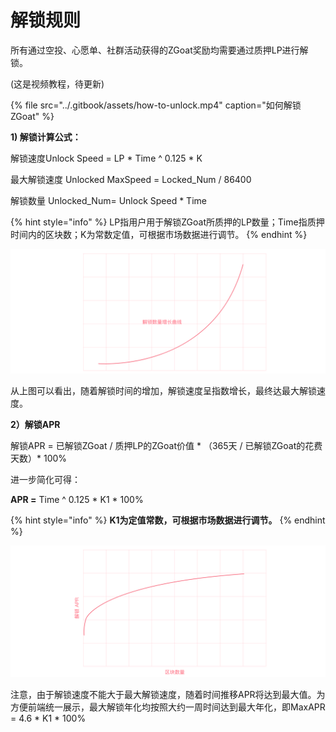 # 解锁规则

所有通过空投、心愿单、社群活动获得的ZGoat奖励均需要通过质押LP进行解锁。

\(这是视频教程，待更新\)

{% file src="../.gitbook/assets/how-to-unlock.mp4" caption="如何解锁ZGoat" %}

**1\) 解锁计算公式：**

解锁速度Unlock Speed = LP \* Time ^ 0.125 \*  K

最大解锁速度 Unlocked MaxSpeed = Locked\_Num / 86400

解锁数量 Unlocked\_Num= Unlock Speed \* Time

{% hint style="info" %}
LP指用户用于解锁ZGoat所质押的LP数量；Time指质押时间内的区块数；K为常数定值，可根据市场数据进行调节。
{% endhint %}

![](../.gitbook/assets/jie-suo-shu-liang-zeng-chang-.png)

从上图可以看出，随着解锁时间的增加，解锁速度呈指数增长，最终达最大解锁速度。



**2）解锁APR**

解锁APR = 已解锁ZGoat / 质押LP的ZGoat价值  \* （365天 / 已解锁ZGoat的花费天数）\* 100%

进一步简化可得：

**APR =** Time ^ 0.125 \*  K1 \* 100%

{% hint style="info" %}
**K1为定值常数，可根据市场数据进行调节。**
{% endhint %}

![](../.gitbook/assets/jie-suo-apr-zhong-wen-.png)

注意，由于解锁速度不能大于最大解锁速度，随着时间推移APR将达到最大值。为方便前端统一展示，最大解锁年化均按照大约一周时间达到最大年化，即MaxAPR = 4.6 \* K1 \* 100%



